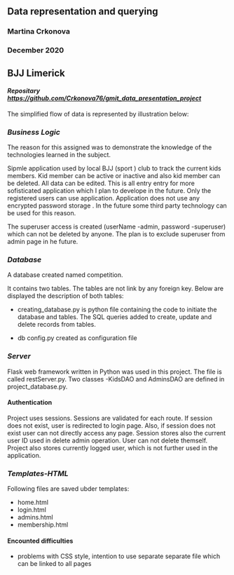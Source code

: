 ## Data representation and querying 
### Martina Crkonova
### December 2020

## BJJ Limerick 
#### *Repositary https://github.com/Crkonova76/gmit_data_presentation_project*

The simplified flow of data is represented by illustration below:

### *Business Logic*

The reason for this assigned was to demonstrate the knowledge of the technologies learned in the subject.

Sipmle application used by local BJJ (sport ) club to track the current kids members. Kid member can be active or inactive and also kid member can be deleted. All data can be edited. This is all entry entry for more sofisticated application which I plan to develope in the future. Only the registered users can use application. Application does not use any encrypted password storage . In the future some third party technology can be used for this reason.

The superuser access is created (userName -admin, password -superuser) which can not be deleted by anyone. The plan is to exclude superuser from admin page in he future.

### *Database*

A database created named competition.

It contains two tables. The tables are not link by any foreign key. Below are displayed the description of both tables:



* creating_database.py is python file containing the code to initiate the database and tables. The SQL queries added to create, update and delete records from tables.

* db config.py created as configuration file


### *Server*

Flask web framework written in Python was used in this project. The file is called restServer.py. 
Two classes -KidsDAO and AdminsDAO are defined in project_database.py.

#### Authentication

Project uses sessions. Sessions are validated for each route. If session does not exist, user is redirected to login page. Also, if session does not exist user can not directly access any page. Session stores also the current user ID used in delete admin operation. User can not delete themself. Project also stores currently logged user, which is not further used in the application.

### *Templates-HTML*

Following files are saved ubder templates:
  * home.html
  * login.html
  * admins.html
  * membership.html

#### Encounted difficulties

  * problems with CSS style, intention to use separate separate file which can be linked to all pages
